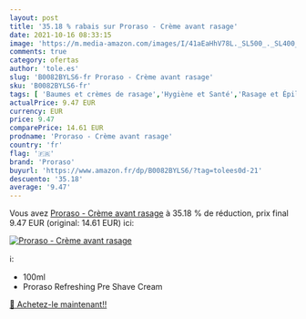 ```yaml
---
layout: post
title: '35.18 % rabais sur Proraso - Crème avant rasage'
date: 2021-10-16 08:33:15
image: 'https://m.media-amazon.com/images/I/41aEaHhV78L._SL500_._SL400_.jpg'
comments: true
category: ofertas
author: 'tole.es'
slug: 'B0082BYLS6-fr Proraso - Crème avant rasage'
sku: 'B0082BYLS6-fr'
tags: [ 'Baumes et crèmes de rasage','Hygiène et Santé','Rasage et Épilation','Soins pré-épilation et pré-rasage','proraso', ]
actualPrice: 9.47 EUR
currency: EUR
price: 9.47
comparePrice: 14.61 EUR
prodname: 'Proraso - Crème avant rasage'
country: 'fr'
flag: '🇫🇷'
brand: 'Proraso'
buyurl: 'https://www.amazon.fr/dp/B0082BYLS6/?tag=tolees0d-21'
descuento: '35.18'
average: '9.47'
---
```


Vous avez [Proraso - Crème avant rasage](https://www.amazon.fr/dp/B0082BYLS6/?tag=tolees0d-21)  à  35.18 % de réduction, prix final  9.47 EUR (original: 14.61 EUR) ici:

[![Proraso - Crème avant rasage](https://m.media-amazon.com/images/I/41aEaHhV78L._SL500_._SL400_.jpg)](https://www.amazon.fr/dp/B0082BYLS6/?tag=tolees0d-21)

ℹ️:

- 100ml
- Proraso Refreshing Pre Shave Cream

[🛒 Achetez-le maintenant!!](https://www.amazon.fr/dp/B0082BYLS6/?tag=tolees0d-21)
